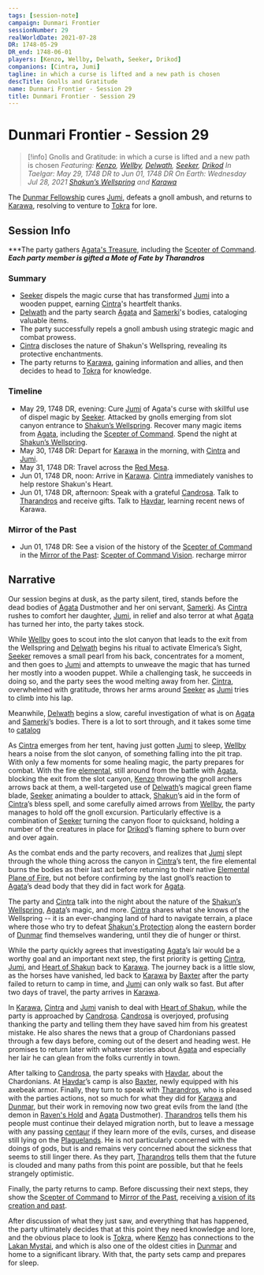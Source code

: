 ```yaml
---
tags: [session-note]
campaign: Dunmari Frontier
sessionNumber: 29
realWorldDate: 2021-07-28
DR: 1748-05-29
DR_end: 1748-06-01
players: [Kenzo, Wellby, Delwath, Seeker, Drikod]
companions: [Cintra, Jumi]
tagline: in which a curse is lifted and a new path is chosen
descTitle: Gnolls and Gratitude
name: Dunmari Frontier - Session 29
title: Dunmari Frontier - Session 29
---
```

# Dunmari Frontier - Session 29

>[!info] Gnolls and Gratitude: in which a curse is lifted and a new path is chosen
> *Featuring: [Kenzo](<../../../people/pcs/dunmar-fellowship/kenzo.md>), [Wellby](<../../../people/pcs/dunmar-fellowship/wellby.md>), [Delwath](<../../../people/pcs/dunmar-fellowship/delwath.md>), [Seeker](<../../../people/pcs/dunmar-fellowship/seeker.md>), [Drikod](<../../../people/pcs/dunmar-fellowship/guests/drikod.md>)*
> *In Taelgar: May 29, 1748 DR to Jun 01, 1748 DR*
> *On Earth: Wednesday Jul 28, 2021*
> *[Shakun’s Wellspring](<../../../gazetteer/greater-dunmar/realms/dunmar/eastern-dunmar/shakuns-wellspring.md>) and [Karawa](<../../../gazetteer/greater-dunmar/realms/dunmar/eastern-dunmar/karawa.md>)*

The [Dunmar Fellowship](<../../../people/pcs/dunmar-fellowship/dunmar-fellowship.md>) cures [Jumi](<../../../people/dunmari/jumi.md>), defeats a gnoll ambush, and returns to [Karawa](<../../../gazetteer/greater-dunmar/realms/dunmar/eastern-dunmar/karawa.md>), resolving to venture to [Tokra](<../../../gazetteer/greater-dunmar/realms/dunmar/central-dunmar/tokra/tokra.md>) for lore.
## Session Info

***The party gathers [Agata's Treasure](<../hoards/agata-s-treasure.md>), including the [Scepter of Command](<../../../things/artifacts-of-power/scepter-of-command.md>).
***Each party member is gifted a Mote of Fate by Tharandros***
### Summary
- [Seeker](<../../../people/pcs/dunmar-fellowship/seeker.md>) dispels the magic curse that has transformed [Jumi](<../../../people/dunmari/jumi.md>) into a wooden puppet, earning [Cintra](<../../../people/dunmari/cintra.md>)'s heartfelt thanks.
- [Delwath](<../../../people/pcs/dunmar-fellowship/delwath.md>) and the party search [Agata](<../../../people/fey/agata.md>) and [Samerki](<../../../people/other-nonhumans/samerki.md>)'s bodies, cataloging valuable items.
- The party successfully repels a gnoll ambush using strategic magic and combat prowess.
- [Cintra](<../../../people/dunmari/cintra.md>) discloses the nature of Shakun's Wellspring, revealing its protective enchantments.
- The party returns to [Karawa](<../../../gazetteer/greater-dunmar/realms/dunmar/eastern-dunmar/karawa.md>), gaining information and allies, and then decides to head to [Tokra](<../../../gazetteer/greater-dunmar/realms/dunmar/central-dunmar/tokra/tokra.md>) for knowledge.

### Timeline
- May 29, 1748 DR, evening: Cure [Jumi](<../../../people/dunmari/jumi.md>) of Agata's curse with skillful use of dispel magic by [Seeker](<../../../people/pcs/dunmar-fellowship/seeker.md>). Attacked by gnolls emerging from slot canyon entrance to [Shakun’s Wellspring](<../../../gazetteer/greater-dunmar/realms/dunmar/eastern-dunmar/shakuns-wellspring.md>). Recover many magic items from [Agata](<../../../people/fey/agata.md>), including the [Scepter of Command](<../../../things/artifacts-of-power/scepter-of-command.md>). Spend the night at [Shakun’s Wellspring](<../../../gazetteer/greater-dunmar/realms/dunmar/eastern-dunmar/shakuns-wellspring.md>). 
- May 30, 1748 DR: Depart for [Karawa](<../../../gazetteer/greater-dunmar/realms/dunmar/eastern-dunmar/karawa.md>) in the morning, with [Cintra](<../../../people/dunmari/cintra.md>) and [Jumi](<../../../people/dunmari/jumi.md>).
- May 31, 1748 DR: Travel across the [Red Mesa](<../../../gazetteer/greater-dunmar/realms/dunmar/eastern-dunmar/red-mesa.md>).
- Jun 01, 1748 DR, noon: Arrive in [Karawa](<../../../gazetteer/greater-dunmar/realms/dunmar/eastern-dunmar/karawa.md>). [Cintra](<../../../people/dunmari/cintra.md>) immediately vanishes to help restore Shakun's Heart.
- Jun 01, 1748 DR, afternoon: Speak with a grateful [Candrosa](<../../../people/dunmari/candrosa.md>). Talk to [Tharandros](<../../../people/other-nonhumans/tharandros.md>) and receive gifts. Talk to [Havdar](<../../../people/dunmari/havdar.md>), learning recent news of Karawa.

### Mirror of the Past
- Jun 01, 1748 DR: See a vision of the history of the [Scepter of Command](<../../../things/artifacts-of-power/scepter-of-command.md>) in the [Mirror of the Past](<../treasure/mirror-of-the-past.md>): [Scepter of Command Vision](<../mirror-visions/scepter-of-command-vision.md>). recharge mirror


## Narrative
Our session begins at dusk, as the party silent, tired, stands before the dead bodies of [Agata](<../../../people/fey/agata.md>) Dustmother and her oni servant, [Samerki](<../../../people/other-nonhumans/samerki.md>). As [Cintra](<../../../people/dunmari/cintra.md>) rushes to comfort her daughter, [Jumi](<../../../people/dunmari/jumi.md>), in relief and also terror at what [Agata](<../../../people/fey/agata.md>) has turned her into, the party takes stock.

While [Wellby](<../../../people/pcs/dunmar-fellowship/wellby.md>) goes to scout into the slot canyon that leads to the exit from the Wellspring and [Delwath](<../../../people/pcs/dunmar-fellowship/delwath.md>) begins his ritual to activate Elmerica’s Sight, [Seeker](<../../../people/pcs/dunmar-fellowship/seeker.md>) removes a small pearl from his back, concentrates for a moment, and then goes to [Jumi](<../../../people/dunmari/jumi.md>) and attempts to unweave the magic that has turned her mostly into a wooden puppet. While a challenging task, he succeeds in doing so, and the party sees the wood melting away from her. [Cintra](<../../../people/dunmari/cintra.md>), overwhelmed with gratitude, throws her arms around [Seeker](<../../../people/pcs/dunmar-fellowship/seeker.md>) as [Jumi](<../../../people/dunmari/jumi.md>) tries to climb into his lap.

Meanwhile, [Delwath](<../../../people/pcs/dunmar-fellowship/delwath.md>) begins a slow, careful investigation of what is on [Agata](<../../../people/fey/agata.md>) and [Samerki](<../../../people/other-nonhumans/samerki.md>)’s bodies. There is a lot to sort through, and it takes some time to [catalog](<../hoards/agata-s-treasure.md>)

As [Cintra](<../../../people/dunmari/cintra.md>) emerges from her tent, having just gotten [Jumi](<../../../people/dunmari/jumi.md>) to sleep, [Wellby](<../../../people/pcs/dunmar-fellowship/wellby.md>) hears a noise from the slot canyon, of something falling into the pit trap. With only a few moments for some healing magic, the party prepares for combat. With the fire [elemental](<../../../species/children-of-the-riving/elementals/elementals.md>), still around from the battle with [Agata](<../../../people/fey/agata.md>), blocking the exit from the slot canyon, [Kenzo](<../../../people/pcs/dunmar-fellowship/kenzo.md>) throwing the gnoll archers arrows back at them, a well-targeted use of [Delwath](<../../../people/pcs/dunmar-fellowship/delwath.md>)’s magical green flame blade, [Seeker](<../../../people/pcs/dunmar-fellowship/seeker.md>) animating a boulder to attack, [Shakun](<../../../cosmology/gods/incorporeal-gods/dunmari-pantheon/shakun.md>)’s aid in the form of [Cintra](<../../../people/dunmari/cintra.md>)’s bless spell, and some carefully aimed arrows from [Wellby](<../../../people/pcs/dunmar-fellowship/wellby.md>), the party manages to hold off the gnoll excursion. Particularly effective is a combination of [Seeker](<../../../people/pcs/dunmar-fellowship/seeker.md>) turning the canyon floor to quicksand, holding a number of the creatures in place for [Drikod](<../../../people/pcs/dunmar-fellowship/guests/drikod.md>)’s flaming sphere to burn over and over again.

As the combat ends and the party recovers, and realizes that [Jumi](<../../../people/dunmari/jumi.md>) slept through the whole thing across the canyon in [Cintra](<../../../people/dunmari/cintra.md>)’s tent, the fire elemental burns the bodies as their last act before returning to their native [Elemental Plane of Fire](<../../../cosmology/multiverse/energy-realms/elemental-realms/elemental-plane-of-fire/elemental-plane-of-fire.md>), but not before confirming by the last gnoll’s reaction to [Agata](<../../../people/fey/agata.md>)’s dead body that they did in fact work for [Agata](<../../../people/fey/agata.md>). 

The party and [Cintra](<../../../people/dunmari/cintra.md>) talk into the night about the nature of the [Shakun’s Wellspring](<../../../gazetteer/greater-dunmar/realms/dunmar/eastern-dunmar/shakuns-wellspring.md>), [Agata](<../../../people/fey/agata.md>)’s magic, and more. [Cintra](<../../../people/dunmari/cintra.md>) shares what she knows of the Wellspring -- it is an ever-changing land of hard to navigate terrain, a place where those who try to defeat [Shakun's Protection](<../../../cosmology/religions/five-siblings/shakun-s-protection.md>) along the eastern border of [Dunmar](<../../../gazetteer/greater-dunmar/realms/dunmar/dunmar.md>) find themselves wandering, until they die of hunger or thirst. 

While the party quickly agrees that investigating [Agata](<../../../people/fey/agata.md>)’s lair would be a worthy goal and an important next step, the first priority is getting [Cintra](<../../../people/dunmari/cintra.md>), [Jumi](<../../../people/dunmari/jumi.md>), and [Heart of Shakun](<../../../things/artifacts-of-power/heart-of-shakun.md>) back to [Karawa](<../../../gazetteer/greater-dunmar/realms/dunmar/eastern-dunmar/karawa.md>). The journey back is a little slow, as the horses have vanished, led back to [Karawa](<../../../gazetteer/greater-dunmar/realms/dunmar/eastern-dunmar/karawa.md>) by [Baxter](<../../../people/pcs/dunmar-fellowship/companions/baxter.md>) after the party failed to return to camp in time, and [Jumi](<../../../people/dunmari/jumi.md>) can only walk so fast. But after two days of travel, the party arrives in [Karawa](<../../../gazetteer/greater-dunmar/realms/dunmar/eastern-dunmar/karawa.md>). 

In [Karawa](<../../../gazetteer/greater-dunmar/realms/dunmar/eastern-dunmar/karawa.md>), [Cintra](<../../../people/dunmari/cintra.md>) and [Jumi](<../../../people/dunmari/jumi.md>) vanish to deal with [Heart of Shakun](<../../../things/artifacts-of-power/heart-of-shakun.md>), while the party is approached by [Candrosa](<../../../people/dunmari/candrosa.md>). [Candrosa](<../../../people/dunmari/candrosa.md>) is overjoyed, profusing thanking the party and telling them they have saved him from his greatest mistake. He also shares the news that a group of Chardonians passed through a few days before, coming out of the desert and heading west. He promises to return later with whatever stories about [Agata](<../../../people/fey/agata.md>) and especially her lair he can glean from the folks currently in town.

After talking to [Candrosa](<../../../people/dunmari/candrosa.md>), the party speaks with [Havdar](<../../../people/dunmari/havdar.md>), about the Chardonians. At [Havdar](<../../../people/dunmari/havdar.md>)’s camp is also [Baxter](<../../../people/pcs/dunmar-fellowship/companions/baxter.md>), newly equipped with his axebeak armor. Finally, they turn to speak with [Tharandros](<../../../people/other-nonhumans/tharandros.md>), who is pleased with the parties actions, not so much for what they did for [Karawa](<../../../gazetteer/greater-dunmar/realms/dunmar/eastern-dunmar/karawa.md>) and [Dunmar](<../../../gazetteer/greater-dunmar/realms/dunmar/dunmar.md>), but their work in removing now two great evils from the land (the demon in [Raven's Hold](<../../../gazetteer/greater-dunmar/dunmari-basin/raven-s-hold.md>) and [Agata](<../../../people/fey/agata.md>) Dustmother). [Tharandros](<../../../people/other-nonhumans/tharandros.md>) tells them his people must continue their delayed migration north, but to leave a message with any passing [centaur](<../../../species/unusual-species/centaurs.md>) if they learn more of the evils, curses, and disease still lying on the [Plaguelands](<../../../gazetteer/istaros-watershed/plaguelands.md>). He is not particularly concerned with the doings of gods, but is and remains very concerned about the sickness that seems to still linger there. As they part, [Tharandros](<../../../people/other-nonhumans/tharandros.md>) tells them that the future is clouded and many paths from this point are possible, but that he feels strangely optimistic. 

Finally, the party returns to camp. Before discussing their next steps, they show the [Scepter of Command](<../../../things/artifacts-of-power/scepter-of-command.md>) to [Mirror of the Past](<../treasure/mirror-of-the-past.md>), receiving [a vision of its creation and past](<../mirror-visions/scepter-of-command-vision.md>). 

After discussion of what they just saw, and everything that has happened, the party ultimately decides that at this point they need knowledge and lore, and the obvious place to look is [Tokra](<../../../gazetteer/greater-dunmar/realms/dunmar/central-dunmar/tokra/tokra.md>), where [Kenzo](<../../../people/pcs/dunmar-fellowship/kenzo.md>) has connections to the [Lakan Mystai](<../../../groups/dunmari-mystery-cults/lakan-mystai.md>), and which is also one of the oldest cities in [Dunmar](<../../../gazetteer/greater-dunmar/realms/dunmar/dunmar.md>) and home to a significant library. With that, the party sets camp and prepares for sleep.
